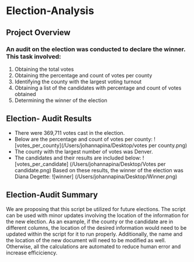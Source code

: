 # Election-Analysis
## Project Overview
### An audit on the election was conducted to declare the winner. This task involved:
1. Obtaining the total votes
2. Obtaining tthe percentage and count of votes per county
3. Identifying the county with the largest voting turnout
4. Obtaining a list of the candidates with percentage and count of votes obtained
5. Determining the winner of the election
## Election- Audit Results
- There were 369,711 votes cast in the election. 
- Below are the percentage and count of votes per county:
![votes_per_county](/Users/johannapina/Desktop/votes per county.png)
- The county with the largest number of votes was Denver.
- The candidates and their results are included below:
![votes_per_candidate] (/Users/johannapina/Desktop/Votes per candidate.png)
Based on these results, the winner of the election was Diana Degette:
![winner] (/Users/johannapina/Desktop/Winner.png)
## Election-Audit Summary
We are proposing that this script be utilized for future elections. The script can be used with minor updates involving the location of the information for the new election. As an example, if the county or the candidate are in different columns, the location of the desired information would need to be updated within the script for it to run properly.  Additionally, the name and the location of the new document will need to be modified as well. Otherwise, all the calculations are automated to reduce human error and increase efficiciency.


